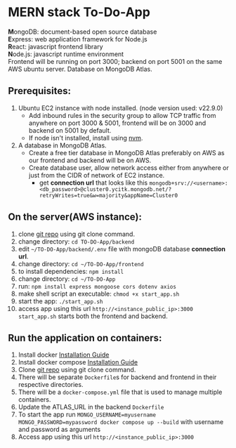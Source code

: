 # MERN stack To-Do-App
**M**ongoDB: document-based open source database  
**E**xpress: web application framework for Node.js  
**R**eact: javascript frontend library  
**N**ode.js: javascript runtime environment  
Frontend will be running on port 3000; backend on port 5001 on the same AWS ubuntu server. Database on MongoDB Atlas.

## Prerequisites:
1. Ubuntu EC2 instance with node installed. (node version used: v22.9.0)
    * Add inbound rules in the security group to allow TCP traffic from anywhere on port 3000 & 5001, frontend will be on 3000 and backend on 5001 by default.
    * If node isn't installed, install using [nvm](https://github.com/nvm-sh/nvm).
2. A database in MongoDB Atlas.
    * Create a free tier database in MongoDB Atlas preferably on AWS as our frontend and backend will be on AWS.
    * Create database user, allow network access either from anywhere or just from the CIDR of network of EC2 instance.
        - get **connection url** that looks like this `mongodb+srv://<username>:<db_password>@cluster0.ycitk.mongodb.net/?retryWrites=true&w=majority&appName=Cluster0`

## On the server(AWS instance):
1. clone [git repo](https://github.com/T-Srikanth/TO-DO-App.git) using git clone command.
2. change directory: `cd TO-DO-App/backend` 
3. edit `~/TO-DO-App/backend/.env` file with mongoDB database **connection url**.
4. change directory: `cd ~/TO-DO-App/frontend`
5. to install dependencies: `npm install` 
6. change directory: `cd ~/TO-DO-App`
7. run: `npm install express mongoose cors dotenv axios`
8. make shell script an executable: `chmod +x start_app.sh` 
9. start the app: `./start_app.sh` 
10. access app using this url `http://<instance_public_ip>:3000`
`start_app.sh` starts both the frontend and backend.

## Run the application on containers:
1. Install docker [Installation Guide](https://www.digitalocean.com/community/tutorials/how-to-install-and-use-docker-on-ubuntu-20-04)
2. Install docker compose [Installation Guide](https://www.digitalocean.com/community/tutorials/how-to-install-and-use-docker-compose-on-ubuntu-22-04)
3. Clone [git repo](https://github.com/T-Srikanth/TO-DO-App.git) using git clone command.
4. There will be separate `Dockerfile`s for backend and frontend in their respective directories.
5. There will be a `docker-compose.yml` file that is used to manage multiple containers.
6. Update the ATLAS_URL in the backend `Dockerfile`
7. To start the app run `MONGO_USERNAME=myusername MONGO_PASSWORD=mypassword docker compose up --build` with username and password as arguments
8. Access app using this url `http://<instance_public_ip>:3000`
